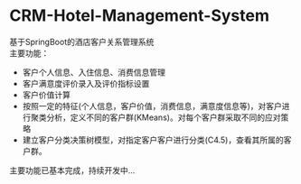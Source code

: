 # CRM-Hotel-Management-System   
基于SpringBoot的酒店客户关系管理系统   
主要功能：   
- 客户个人信息、入住信息、消费信息管理
- 客户满意度评价录入及评价指标设置
- 客户价值计算
- 按照一定的特征(个人信息，客户价值，消费信息，满意度信息等)，对客户进行聚类分析，定义不同的客户群(KMeans)。对每个客户群采取不同的应对策略
- 建立客户分类决策树模型，对指定客户客户进行分类(C4.5)，查看其所属的客户群。


主要功能已基本完成，持续开发中...   
